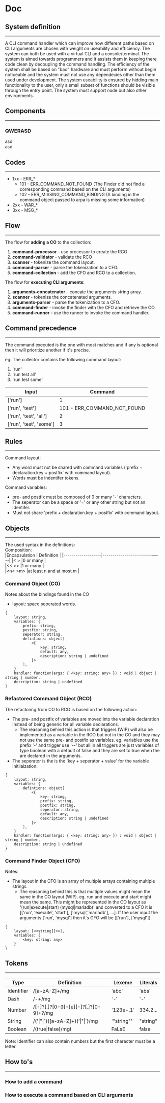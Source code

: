 # Doc

## System definition
---
A CLI command handler which can improve how different paths based on CLI arguments are chosen with weight on useability and efficiency. The system can both be used with a virtual CLI and a console/terminal. The system is aimed towards programmers and it assists them in keeping there code clean by decoupling the command handling. The efficiency of the system shall be based on "bad" hardware and must perform without begin noticeable and the system must not use any dependecies other than them used under development. The system useability is ensured by hidding main functionality to the user, only a small subset of functions should be visible through the entry point. The system must support node but also other environments.

## Components
---

### QWERASD
asd  
asd  


## Codes
---
 * 1xx - ERR_*
   * 101 - ERR_COMMAND_NOT_FOUND (The Finder did not find a corresponding command based on the CLI arguments)
   * 102 - ERR_MISSING_COMMAND_BINDING (A binding in the command object passed to arpa is missing some information)
 * 2xx - WAR_*
 * 3xx - MSG_*

## Flow
---
The flow for **adding a CO** to the collection:  
 1. **command-processor** - use processor to create the RCO
 2. **command-validator** - validate the RCO
 3. **scanner** - tokenize the command layout.
 4. **command-parser** - parse the tokenization to a CFO.
 5. **command-collection** - add the CFO and RCO to a collection.

The flow for **executing CLI arguments**:  
 1. **arguments-concatenator** - concate the arguments string array.
 2. **scanner** - tokenize the concatenated arguments.
 3. **arguments-parser** - parse the tokenization to a CFO.
 4. **command-finder** - invoke the finder with the CFO and retrieve the CO.
 5. **command-runner** - use the runner to invoke the command handler.

## Command precedence
---
The command executed is the one with most matches and if any is optional then it will prioritize another if it's precise.

eg. The collector contains the following command layout:
 1. 'run'   
 2. 'run test all'  
 3. 'run test some'  

|Input                  |Command                    |
|-----------------------|---------------------------|
|['run']                |1                          |
|['run', 'test']        |101 - ERR_COMMAND_NOT_FOUND|
|['run', 'test', 'all'] |2                          |
|['run', 'test', 'some']|3                          |

## Rules
---
Command layout:  
 * Any word must not be shared with command variables ('prefix + declaration.key + postfix' with command layout).
 * Words must be indentifer tokens.

Command variables:  
 * pre- and postfix must be composed of 0 or many '-' characters.
 * The seperator can be a space or '=' or any other string but not an identifer.
 * Must not share 'prefix + declaration.key + postfix' with command layout.

## Objects
---
The used syntax in the definitions:  
Composition:  
|Encapsulation      | Definition                   |
|-------------------|------------------------------|
|< >                |0 or many                     |  
|<< >>              |1 or many                     |  
|<n< >m>            |at least n and at most m      |  

### Command Object (CO)
Notes about the bindings found in the CO
 * layout: space seperated words.

```
{
    layout: string,
    variables: {
        prefix: string,
        postfix: string,
        seperator: string,
        defintions: object[
            <{
                key: string,
                default: any,
                description: string | undefined
            }>
        ],
    }
    handler: function(args: { <key: string: any> }) : void | object | string | number,
    description: string | undefined
}
```

### Refactored Command Object (RCO)
The refactoring from CO to RCO is based on the following action:  
 * The pre- and postfix of variables are moved into the variable declaration instead of being generic for all variable declarations. 
   * The reasoning behind this action is that triggers (WIP) will also be implemented as a variable in the RCO but not in the CO and they may not use the same pre- and postfix as variables. eg. variables use the prefix '-' and trigger use '--' but all in all triggers are just variables of type boolean with a default of false and they are set to true when the are declared in the arguments.
* The seperator is the is the 'key + seperator + value' for the variable initilaization.

```
{
    layout: string,
    variables: {
        defintions: object[
            <{
                key: string,
                prefix: string,
                postfix: string,
                seperator: string,
                default: any,
                description: string | undefined
            }>
        ],
    }
    handler: function(args: { <key: string: any> }) : void | object | string | number,
    description: string | undefined
}
```

### Command Finder Object (CFO)
Notes:  
 * The layout in the CFO is an array of multiple arrays containing multiple strings.
   * The reasoning behind this is that multiple values might mean the same in the CO layout (WIP). eg. run and execute and start might mean the same. This might be represented in the CO layout as '(run|execute|start) (mysql|mariadb)' and converted to a CFO it is [['run', 'execute', 'start'], ['mysql','mariadb'], ...]. If the user input the arguments ['run', 'mysql'] then it's CFO will be [['run'], ['mysql']].

```
{
    layout: [<<string[]>>],
    variables: {
        <key: string: any>
    }
}
```

## Tokens
---
|Type      |Definition                             |Lexeme    |Literals|
|----------|---------------------------------------|----------|--------|
|Identifier|/[a-zA-Z]+/mg                          |'abc'     |'abs'   |
|Dash      |/-+/mg                                 |'-'       |'-'     |
|Number    |/[-]?[.]?[0-9]+[e][-]?[.]?[0-9]+?/mg   |'123e-.1' |334.2...|
|String    |/('\|"\|\`)([a-zA-Z]+)('\|"\|`)/mg     |'"string"'|"string"|
|Boolean   |/(true\|false)/mgi                     |FaLsE     |false   |

Note: Identifier can also contain numbers but the first character must be a letter.

## How to's
---
### How to add a command
### How to execute a command based on CLI arguments